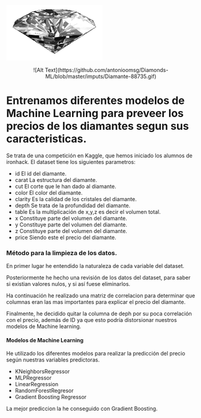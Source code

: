 ![Alt Text](https://github.com/antonioomsg/Diamonds-ML/blob/master/imputs/Diamante-88735.gif)

<p align="center">
  ![Alt Text](https://github.com/antonioomsg/Diamonds-ML/blob/master/imputs/Diamante-88735.gif)
</p>

# Entrenamos diferentes modelos de Machine Learning para preveer los precios de los diamantes segun sus caracteristicas.

Se trata de una competición en Kaggle, que hemos iniciado los alumnos de ironhack. 
El dataset tiene los siguientes parametros:

* id           El id del diamante.
* carat        La estructura del diamante.
* cut          El corte que le han dado al diamante.
* color        El color del diamante.
* clarity      Es la calidad de los cristales del diamante.
* depth        Se trata de la profundidad del diamante.
* table        Es la multiplicación de x,y,z es decir el volumen total.
* x            Constituye parte del volumen del diamante.
* y            Constituye parte del volumen del diamante.
* z            Constituye parte del volumen del diamante.
* price        Siendo este el precio del diamante.


### Método para la limpieza de los datos.

En primer lugar he entendido la naturaleza de cada variable del dataset. 

Posteriormente he hecho una revisión de los datos del dataset, para saber si existian valores nulos, y si así fuese eliminarlos. 

Ha continuación he realizado una matriz de correlacion para determinar que columnas eran las mas importantes para explicar el precio del diamante. 

Finalmente, he decidido quitar la columna de deph por su poca correlación con el precio, además de ID ya que esto podría distorsionar nuestros modelos de Machine learning.

#### Modelos de Machine Learning

He utilizado los diferentes modelos para realizar la predicción del precio según nuestras variables predictoras. 

* KNeighborsRegressor
* MLPRegressor
* LinearRegression
* RandomForestRegresor
* Gradient Boosting Regressor

La mejor prediccion la he conseguido con Gradient Boosting.



